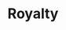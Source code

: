 ---
pid: fs279
title: Royalty
location_transcription: In North Philly
coordinates: "[-75.154949437119, 39.993889942653]"
zipcode: '19104'
gen_neighborhood: West Philadelphia
neighborhood: University City,Belmont,Parkside,Powelton Village
outside_phl: 
age: '40'
age_range: 40-49
instagram: 
image_file_name: fs_279.jpg
proposal_transcription: 
topic: Neighborhoods
topic_summary: '0'
type: Other No Form
keywords_other: 
credit: lena
image_labels: 
twitter: 
facebook: 
permalink: "/monuments/fs279/"
layout: item-page
---